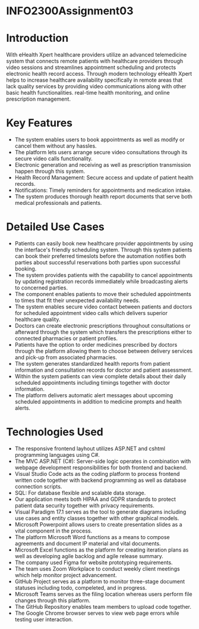 # INFO2300Assignment03

# Introduction

With eHealth Xpert healthcare providers utilize an advanced telemedicine system that connects remote patients with healthcare providers through video sessions and streamlines appointment scheduling and protects 
electronic health record access. Through modern technology eHealth Xpert helps to increase healthcare availability specifically in remote areas that lack quality services by providing video communications along with other basic health functionalities. 
real-time health monitoring, and online prescription management.


# Key Features

- The system enables users to book appointments as well as modify or cancel them without any hassles.
- The platform lets users arrange secure video consultations through its secure video calls functionality.
- Electronic generation and receiving as well as prescription transmission happen through this system.
- Health Record Management: Secure access and update of patient health records.
- Notifications: Timely reminders for appointments and medication intake.
- The system produces thorough health report documents that serve both medical professionals and patients.

# Detailed Use Cases

- Patients can easily book new healthcare provider appointments by using the interface's friendly scheduling system. Through this system patients can book their preferred timeslots before the automation notifies both parties about successful reservations both parties upon successful booking.
- The system provides patients with the capability to cancel appointments by updating registration records immediately while broadcasting alerts to concerned parties.
- The component enables patients to move their scheduled appointments to times that fit their unexpected availability needs.
- The system enables secure video contact between patients and doctors for scheduled appointment video calls which delivers superior healthcare quality.
- Doctors can create electronic prescriptions throughout consultations or afterward through the system which transfers the prescriptions either to connected pharmacies or patient profiles.
- Patients have the option to order medicines prescribed by doctors through the platform allowing them to choose between delivery services and pick-up from associated pharmacies.
- The system generates standardized health reports from patient information and consultation records for doctor and patient assessment.
- Within the system patients can view complete details about their daily scheduled appointments including timings together with doctor information.
- The platform delivers automatic alert messages about upcoming scheduled appointments in addition to medicine prompts and health alerts.


# Technologies Used

- The responsive frontend layhout utilizes ASP.NET and cshtml programming languages using C#.
- The MVC ASP.NET (C#): Server-side logic operates in combination with webpage development responsibilities for both frontend and backend.
- Visual Studio Code acts as the coding platform to process frontend written code together with backend programming as well as database connection scripts. 
- SQL: For database flexible and scalable data storage.
- Our application meets both HIPAA and GDPR standards to protect patient data security together with privacy requirements.
- Visual Paradigm 17.1 serves as the tool to generate diagrams including use cases and entity classes together with other graphical models.
- Microsoft Powerpoint allows users to create presentation slides as a vital component in the process.
- The platform Microsoft Word functions as a means to compose agreements and document IP material and vital documents.
- Microsoft Excel functions as the platform for creating iteration plans as well as developing agile backlog and agile release summary.
- The company used Figma for website prototyping requirements.
- The team uses Zoom Workplace to conduct weekly client meetings which help monitor project advancement.
- GitHub Project serves as a platform to monitor three-stage document statuses including todo, compeleted, and in progress.
- Microsoft Teams serves as the filing location whereas users perform file changes through this platform.
- The GitHub Repository enables team members to upload code together.
- The Google Chrome browser serves to view web page errors while testing user interaction.
